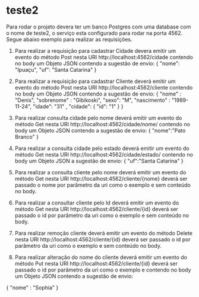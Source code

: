 # teste2


Para rodar o projeto devera ter um banco Postgres com uma database com o nome de teste2, o serviço esta configurado para rodar na porta 4562. Segue abaixo exemplo para realizar as requisições.

1.	Para realizar a requisição para cadastrar Cidade devera emitir um evento do método Post nesta URI http://localhost:4562/cidade contendo no body um Objeto JSON contendo a sugestão de envio:
{
"nome": "Ipuaçu",
"uf": "Santa Catarina"
}

2.	Para realizar a requisição para cadastrar Cliente deverá emitir um evento do método Post nesta URI http://localhost:4562/cliente contendo no body um Objeto JSON contendo a sugestão de envio:
{
    "nome" : "Denis",
    "sobrenome" : "Gibikoski",
    "sexo": "M",
    "nascimento" : "1989-11-24",
    "idade": "31" ,
    "cidade": {
        "id": "1"
    }
}

3.	Para realizar consulta cidade pelo nome deverá emitir um evento do método Get nesta URI http://localhost:4562/cidade/nome/ contendo no body um Objeto JSON contendo a sugestão de envio:
{
    "nome":"Pato Branco"
}

4.	Para realizar a consulta cidade pelo estado deverá emitir um evento do método Get nesta URI http://localhost:4562/cidade/estado/ contendo no body um Objeto JSON a sugestão de envio:
{
    "uf":"Santa Catarina"
}

5.	Para realizar a consulta cliente pelo nome deverá emitir um evento do método Get nesta URI http://localhost:4562/cliente/{nome} deverá ser passado o nome por parâmetro da uri como o exemplo e sem conteúdo no body.

6.	Para realizar a consultar cliente pelo Id deverá emitir um evento do método Get nesta URI http://localhost:4562/cliente/{id} deverá ser passado o id por parâmetro da uri como o exemplo e sem conteúdo no body.

7.	Para realizar remoção cliente deverá emitir um evento do método Delete nesta URI http://localhost:4562/cliente/{id} deverá ser passado o id por parâmetro da uri como o exemplo e sem conteúdo no body.

8.	Para realizar alteração do nome do cliente deverá emitir um evento do método Put nesta URI http://localhost:4562/cliente/{id} deverá ser passado o id por parâmetro da uri como o exemplo e contendo no body um Objeto JSON contendo a sugestão de envio:

{
    "nome" : "Sophia"
}
